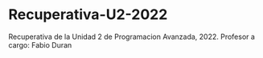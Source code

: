 # Recuperativa-U2-2022
Recuperativa de la Unidad 2 de Programacion Avanzada, 2022.
Profesor a cargo: Fabio Duran
